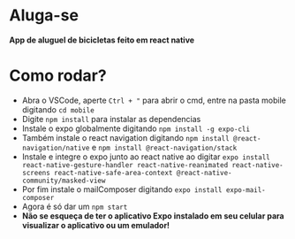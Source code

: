 # Aluga-se
**App de aluguel de bicicletas feito em react native**

# Como rodar?
- Abra o VSCode, aperte `Ctrl + "` para abrir o cmd, entre na pasta mobile digitando `cd mobile`
- Digite `npm install` para instalar as dependencias
- Instale o expo globalmente digitando `npm install -g expo-cli`
- Também instale o react navigation digitando `npm install @react-navigation/native` e `npm install @react-navigation/stack`
- Instale e integre o expo junto ao react native ao digitar `expo install react-native-gesture-handler react-native-reanimated react-native-screens react-native-safe-area-context @react-native-community/masked-view`
- Por fim instale o mailComposer digitando `expo install expo-mail-composer`
- Agora é só dar um `npm start`
- **Não se esqueça de ter o aplicativo Expo instalado em seu celular para visualizar o aplicativo ou um emulador!**
